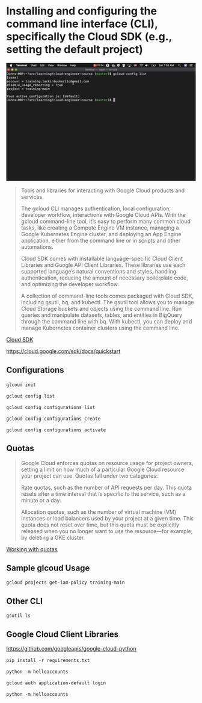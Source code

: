 # Installing and configuring the command line interface (CLI), specifically the Cloud SDK (e.g., setting the default project)

[![Video](video.png)](https://youtu.be/J1e0e8l4yzg)

> Tools and libraries for interacting with Google Cloud products and services.
> 
> The gcloud CLI manages authentication, local configuration, developer workflow, interactions with Google Cloud APIs. With the gcloud command-line tool, it’s easy to perform many common cloud tasks, like creating a Compute Engine VM instance, managing a Google Kubernetes Engine cluster, and deploying an App Engine application, either from the command line or in scripts and other automations.
>
> Cloud SDK comes with installable language-specific Cloud Client Libraries and Google API Client Libraries. These libraries use each supported language’s natural conventions and styles, handling authentication, reducing the amount of necessary boilerplate code, and optimizing the developer workflow.
>
> A collection of command-line tools comes packaged with Cloud SDK, including gsutil, bq, and kubectl. The gsutil tool allows you to manage Cloud Storage buckets and objects using the command line. Run queries and manipulate datasets, tables, and entities in BigQuery through the command line with bq. With kubectl, you can deploy and manage Kubernetes container clusters using the command line.

[Cloud SDK](https://cloud.google.com/sdk)

https://cloud.google.com/sdk/docs/quickstart

## Configurations

```
glcoud init
```

```
gcloud config list
```

```
gcloud config configurations list
```

```
gcloud config configurations create
```

```
gcloud config configurations activate
```

## Quotas

> Google Cloud enforces quotas on resource usage for project owners, setting a limit on how much of a particular Google Cloud resource your project can use. Quotas fall under two categories:
> 
> Rate quotas, such as the number of API requests per day. This quota resets after a time interval that is specific to the service, such as a minute or a day.
>
> Allocation quotas, such as the number of virtual machine (VM) instances or load balancers used by your project at a given time. This quota does not reset over time, but this quota must be explicitly released when you no longer want to use the resource—for example, by deleting a GKE cluster.

[Working with quotas](https://cloud.google.com/docs/quota)

## Sample glcoud Usage

```
gcloud projects get-iam-policy training-main
```

## Other CLI

```
gsutil ls
```

## Google Cloud Client Libraries

https://github.com/googleapis/google-cloud-python

```
pip install -r requirements.txt
```

```
python -m helloaccounts
```

```
gcloud auth application-default login
```

```
python -m helloaccounts
```
